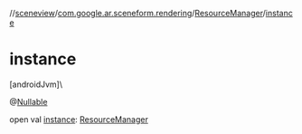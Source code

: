 //[sceneview](../../../index.md)/[com.google.ar.sceneform.rendering](../index.md)/[ResourceManager](index.md)/[instance](instance.md)

# instance

[androidJvm]\

@[Nullable](https://developer.android.com/reference/kotlin/androidx/annotation/Nullable.html)

open val [instance](instance.md): [ResourceManager](index.md)
